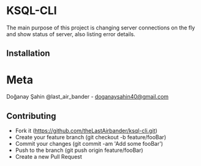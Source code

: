  # KSQL-CLI 
 
 The main purpose of this project is changing server connections on the fly and show status of server, also listing error details.
 
 ## Installation
 
 
 
 # Meta
 
 Doğanay Şahin @last_air_bander - doganaysahin40@gmail.com
 
 ## Contributing
 
 
 -  Fork it (https://github.com/theLastAirbander/ksql-cli.git)
 -  Create your feature branch (git checkout -b feature/fooBar)
 -  Commit your changes (git commit -am 'Add some fooBar')
 -  Push to the branch (git push origin feature/fooBar)
 -  Create a new Pull Request
 
